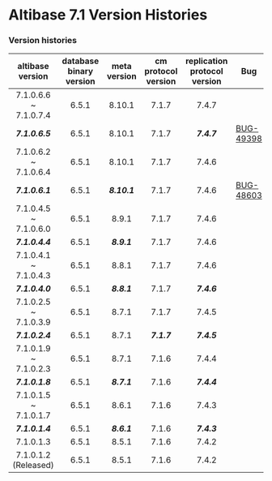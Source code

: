 # Altibase 7.1 Version Histories

### Version histories

|      altibase version       | database binary version | meta version | cm protocol version | replication protocol version | Bug                                                          |
| :-------------------------: | :---------------------: | :----------: | :-----------------: | :--------------------------: | ------------------------------------------------------------ |
| 7.1.0.6.6 ~<br />7.1.0.7.4  |          6.5.1          |    8.10.1    |        7.1.7        |            7.4.7             |                                                              |
|       ***7.1.0.6.5***       |          6.5.1          |    8.10.1    |        7.1.7        |         ***7.4.7***          | [BUG-49398](https://github.com/ALTIBASE/Documents/blob/master/PatchNotes/Altibase_7.1/kor/Altibase_7_1_0_6_5_Patch_Notes.md#bug-49398ddl-%EB%B3%B5%EC%A0%9C-%EC%8B%A4%ED%96%89-%EC%8B%9C-%ED%85%8C%EC%9D%B4%EB%B8%94-%EC%9E%A0%EA%B8%88-%ED%9A%8D%EB%93%9D-%EC%8B%A4%ED%8C%A8-%EB%98%90%EB%8A%94-%EA%B5%90%EC%B0%A9-%EC%83%81%ED%83%9Cdeadlock%EB%A5%BC-%EC%82%AC%EC%9C%A0%EB%A1%9C-%EC%9D%BC%EC%8B%9C%EC%A0%81%EC%9C%BC%EB%A1%9C-ddl-%EC%88%98%ED%96%89%EC%9D%B4-%EC%8B%A4%ED%8C%A8%ED%95%98%EB%8A%94-%EA%B2%BD%EC%9A%B0-%EC%9E%AC%EC%8B%9C%EB%8F%84%ED%95%98%EB%8A%94-%EA%B8%B0%EB%8A%A5%EC%9D%84-%EC%B6%94%EA%B0%80%ED%95%A9%EB%8B%88%EB%8B%A4) |
| 7.1.0.6.2 <br />~ 7.1.0.6.4 |          6.5.1          |    8.10.1    |        7.1.7        |            7.4.6             |                                                              |
|       ***7.1.0.6.1***       |          6.5.1          | ***8.10.1*** |        7.1.7        |            7.4.6             | [BUG-48603](https://github.com/ALTIBASE/Documents/blob/master/PatchNotes/Altibase_7.1/kor/Altibase_7_1_0_6_1_Patch_Notes.md#bug-48603%EC%9E%AC%EC%82%AC%EC%9A%A9%EB%90%9C-table-oid%EA%B0%80-%EC%9D%B4%EC%A4%91%ED%99%94-%EA%B0%AD%EC%97%90-%ED%8F%AC%ED%95%A8%EB%90%98%EC%96%B4-%EC%9E%88%EB%8A%94-%EA%B2%BD%EC%9A%B0-the-row-already-exists-in-a-unique-index-%EC%97%90%EB%9F%AC%EA%B0%80-%EB%B0%9C%EC%83%9D%ED%95%98%EB%A9%B0-%EC%9D%B4%EC%A4%91%ED%99%94-%EC%8B%9C%EC%9E%91%EC%9D%B4-%EC%8B%A4%ED%8C%A8%ED%95%A9%EB%8B%88%EB%8B%A4) |
|    7.1.0.4.5 ~ 7.1.0.6.0    |          6.5.1          |    8.9.1     |        7.1.7        |            7.4.6             |                                                              |
|       ***7.1.0.4.4***       |          6.5.1          | ***8.9.1***  |        7.1.7        |            7.4.6             |                                                              |
|    7.1.0.4.1 ~ 7.1.0.4.3    |          6.5.1          |    8.8.1     |        7.1.7        |            7.4.6             |                                                              |
|       ***7.1.0.4.0***       |          6.5.1          | ***8.8.1***  |        7.1.7        |         ***7.4.6***          |                                                              |
|    7.1.0.2.5 ~ 7.1.0.3.9    |          6.5.1          |    8.7.1     |        7.1.7        |            7.4.5             |                                                              |
|       ***7.1.0.2.4***       |          6.5.1          |    8.7.1     |     ***7.1.7***     |         ***7.4.5***          |                                                              |
|    7.1.0.1.9 ~ 7.1.0.2.3    |          6.5.1          |    8.7.1     |        7.1.6        |            7.4.4             |                                                              |
|       ***7.1.0.1.8***       |          6.5.1          | ***8.7.1***  |        7.1.6        |         ***7.4.4***          |                                                              |
|    7.1.0.1.5 ~ 7.1.0.1.7    |          6.5.1          |    8.6.1     |        7.1.6        |            7.4.3             |                                                              |
|       ***7.1.0.1.4***       |          6.5.1          | ***8.6.1***  |        7.1.6        |         ***7.4.3***          |                                                              |
|          7.1.0.1.3          |          6.5.1          |    8.5.1     |        7.1.6        |            7.4.2             |                                                              |
|  7.1.0.1.2<br />(Released)  |          6.5.1          |    8.5.1     |        7.1.6        |            7.4.2             |                                                              |

